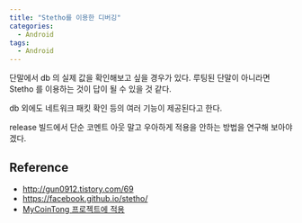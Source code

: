 ```yaml
---
title: "Stetho를 이용한 디버깅"
categories:
  - Android
tags:
  - Android
---
```


단말에서 db 의 실제 값을 확인해보고 싶을 경우가 있다.
루팅된 단말이 아니라면 Stetho 를 이용하는 것이 답이 될 수 있을 것 같다.

db 외에도 네트워크 패킷 확인 등의 여러 기능이 제공된다고 한다.

release 빌드에서 단순 코멘트 아웃 말고 우아하게 적용을 안하는 방법을 연구해 보아야 겠다.

## Reference
- <http://gun0912.tistory.com/69>
- <https://facebook.github.io/stetho/>
- [MyCoinTong 프로젝트에 적용](https://github.com/mechurak/MyCoinTong/commit/2f2a5481b15d6fe399d8a7ca37feb07e6e77621f)